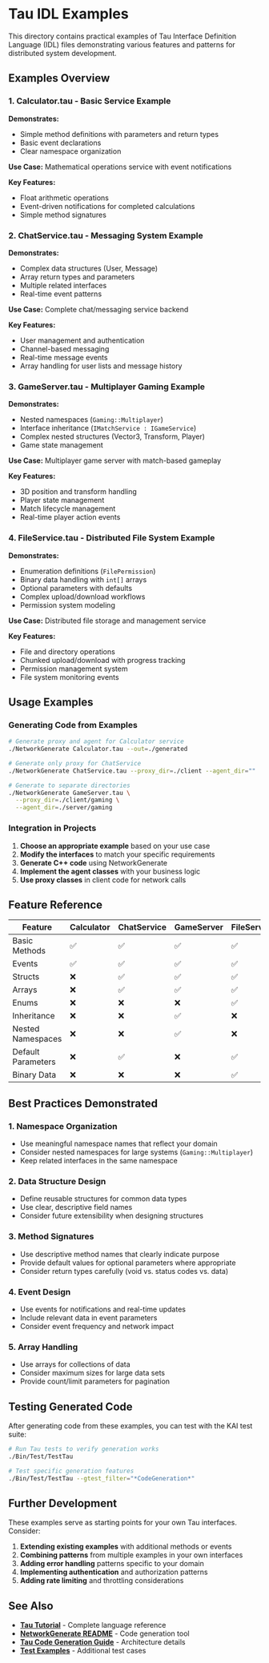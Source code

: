 # Tau IDL Examples

This directory contains practical examples of Tau Interface Definition Language (IDL) files demonstrating various features and patterns for distributed system development.

## Examples Overview

### 1. Calculator.tau - Basic Service Example
**Demonstrates:**
- Simple method definitions with parameters and return types
- Basic event declarations
- Clear namespace organization

**Use Case:** Mathematical operations service with event notifications

**Key Features:**
- Float arithmetic operations
- Event-driven notifications for completed calculations
- Simple method signatures

### 2. ChatService.tau - Messaging System Example
**Demonstrates:**
- Complex data structures (User, Message)
- Array return types and parameters
- Multiple related interfaces
- Real-time event patterns

**Use Case:** Complete chat/messaging service backend

**Key Features:**
- User management and authentication
- Channel-based messaging
- Real-time message events
- Array handling for user lists and message history

### 3. GameServer.tau - Multiplayer Gaming Example
**Demonstrates:**
- Nested namespaces (`Gaming::Multiplayer`)
- Interface inheritance (`IMatchService : IGameService`)
- Complex nested structures (Vector3, Transform, Player)
- Game state management

**Use Case:** Multiplayer game server with match-based gameplay

**Key Features:**
- 3D position and transform handling
- Player state management
- Match lifecycle management
- Real-time player action events

### 4. FileService.tau - Distributed File System Example
**Demonstrates:**
- Enumeration definitions (`FilePermission`)
- Binary data handling with `int[]` arrays
- Optional parameters with defaults
- Complex upload/download workflows
- Permission system modeling

**Use Case:** Distributed file storage and management service

**Key Features:**
- File and directory operations
- Chunked upload/download with progress tracking
- Permission management system
- File system monitoring events

## Usage Examples

### Generating Code from Examples

```bash
# Generate proxy and agent for Calculator service
./NetworkGenerate Calculator.tau --out=./generated

# Generate only proxy for ChatService
./NetworkGenerate ChatService.tau --proxy_dir=./client --agent_dir=""

# Generate to separate directories
./NetworkGenerate GameServer.tau \
  --proxy_dir=./client/gaming \
  --agent_dir=./server/gaming
```

### Integration in Projects

1. **Choose an appropriate example** based on your use case
2. **Modify the interfaces** to match your specific requirements
3. **Generate C++ code** using NetworkGenerate
4. **Implement the agent classes** with your business logic
5. **Use proxy classes** in client code for network calls

## Feature Reference

| Feature | Calculator | ChatService | GameServer | FileService |
|---------|------------|-------------|------------|-------------|
| Basic Methods | ✅ | ✅ | ✅ | ✅ |
| Events | ✅ | ✅ | ✅ | ✅ |
| Structs | ❌ | ✅ | ✅ | ✅ |
| Arrays | ❌ | ✅ | ✅ | ✅ |
| Enums | ❌ | ❌ | ❌ | ✅ |
| Inheritance | ❌ | ❌ | ✅ | ❌ |
| Nested Namespaces | ❌ | ❌ | ✅ | ❌ |
| Default Parameters | ❌ | ✅ | ❌ | ✅ |
| Binary Data | ❌ | ❌ | ❌ | ✅ |

## Best Practices Demonstrated

### 1. Namespace Organization
- Use meaningful namespace names that reflect your domain
- Consider nested namespaces for large systems (`Gaming::Multiplayer`)
- Keep related interfaces in the same namespace

### 2. Data Structure Design
- Define reusable structures for common data types
- Use clear, descriptive field names
- Consider future extensibility when designing structures

### 3. Method Signatures
- Use descriptive method names that clearly indicate purpose
- Provide default values for optional parameters where appropriate
- Consider return types carefully (void vs. status codes vs. data)

### 4. Event Design
- Use events for notifications and real-time updates
- Include relevant data in event parameters
- Consider event frequency and network impact

### 5. Array Handling
- Use arrays for collections of data
- Consider maximum sizes for large data sets
- Provide count/limit parameters for pagination

## Testing Generated Code

After generating code from these examples, you can test with the KAI test suite:

```bash
# Run Tau tests to verify generation works
./Bin/Test/TestTau

# Test specific generation features
./Bin/Test/TestTau --gtest_filter="*CodeGeneration*"
```

## Further Development

These examples serve as starting points for your own Tau interfaces. Consider:

1. **Extending existing examples** with additional methods or events
2. **Combining patterns** from multiple examples in your own interfaces
3. **Adding error handling** patterns specific to your domain
4. **Implementing authentication** and authorization patterns
5. **Adding rate limiting** and throttling considerations

## See Also

- **[Tau Tutorial](../../Doc/TauTutorial.md)** - Complete language reference
- **[NetworkGenerate README](../../Source/App/NetworkGenerate/README.md)** - Code generation tool
- **[Tau Code Generation Guide](../../Doc/TauCodeGeneration.md)** - Architecture details
- **[Test Examples](../../Test/Language/TestTau/)** - Additional test cases